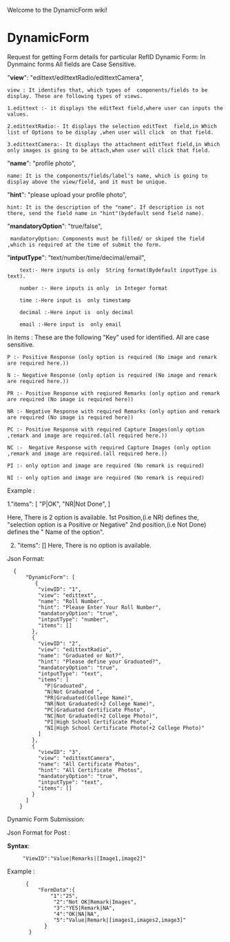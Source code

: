 Welcome to the DynamicForm wiki!
# DynamicForm

Request for getting Form details for particular RefID  Dynamic Form:
In Dynmainc forms All fields  are Case Sensitive.

"**view**": "edittext/edittextRadio/edittextCamera",

    view : It identifes that, which types of  components/fields to be display. These are following types of views.

    1.edittext :- it displays the editText field,where user can inputs the values.

    2.edittextRadio:- It displays the selection editText  field,in Which list of Options to be display ,when user will click  on that field.

    3.edittextCamera:- It displays the attachment editText field,in Which only images is going to be attach,when user will click that field.

"**name**": "profile photo",

    name: It is the components/fields/label's name, which is going to display above the view/field, and it must be unique.

"**hint**": "please upload your profile photo",

    hint: It is the description of the "name". If description is not there, send the field name in "hint"(bydefault send field name).

"**mandatoryOption**": "true/false",

     mandatoryOption: Components must be filled/ or skiped the field ,which is required at the time of submit the form.  

"**intputType**": "text/number/time/decimal/email",
 
        text:- Here inputs is only  String format(Bydefault inputType is text).
 
        number :- Here inputs is only  in Integer format
 
        time :-Here input is  only timestamp

        decimal :-Here input is  only decimal

        email :-Here input is  only email


In items :
 These are the following "Key" used for identified. All are case sensitive.

    P :- Positive Response (only option is required (No image and remark are required here.))
 
    N :- Negative Response (only option is required (No image and remark are required here.))
 
    PR :- Positive Response with reqiured Remarks (only option and remark are required (No image is required here))
 
    NR :- Negative Response with required Remarks (only option and remark are required (No image is required here))
 
    PC :- Positive Response with required Capture Images(only option ,remark and image are required.(all required here.))
 
    NC :-  Negative Response with required Capture Images (only option ,remark and image are required.(all required here.))
 
    PI :- only option and image are required (No remark is required)
 
    NI :- only option and image are required (No remark is required)

Example : 
 
1."items": [
                "P|OK",
                "NR|Not Done",
              ]

Here, There is 2 option is available.
1st Position,(i.e  NR) defines the, "selection option is a Positive or Negative" 
2nd position,(i.e Not Done) defines the " Name of the option".

2. "items": []
Here, There is no option is available.

Json Format:

      { 
          "DynamicForm": [
             {
              "viewID": "1",
              "view": "edittext",
              "name": "Roll Number",
              "hint": "Please Enter Your Roll Number",
              "mandatoryOption": "true",
              "intputType": "number",
              "items": []
            },
            {
              "viewID": "2",
              "view": "edittextRadio",
              "name": "Graduated or Not?",
              "hint": "Please define your Graduated?",
              "mandatoryOption": "true",
              "intputType": "text",
              "items": [
                "P|Graduated",
                "N|Not Graduated ",
                "PR|Graduated(College Name)",
                "NR|Not Graduated(+2 College Name)",
                "PC|Graduated Certificate Photo",
                "NC|Not Graduated(+2 College Photo)",
                "PI|High School Certificate Photo",
                "NI|High School Certificate Photo(+2 College Photo)"
              ]
            },
            {
              "viewID": "3",
              "view": "edittextCamera",
              "name": "All Certificate Photos",
              "hint": "All Certificate  Photos",
              "mandatoryOption": "true",
              "intputType": "text",
              "items": []
            }
          ]
        }
    
Dynamic Form Submission:

Json Format for Post :

**Syntax**: 

         "ViewID":"Value|Remarks|[Image1,image2]"
         
 Example :
 
          {
              "FormData":{  
                  "1":"25",
                   "2":"Not OK|Remark|Images",
                   "3":"YES|Remark|NA",
                   "4":"OK|NA|NA",
                   "5":"Value|Remark|[images1,images2,image3]"
                }
           }
